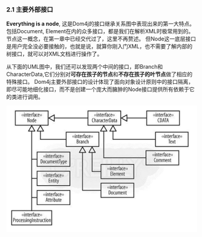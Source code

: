 ### 2.1 主要外部接口

**Everything is a node**, 这是Dom4j的接口继承关系图中表现出来的第一大特点。
包括Document, Element在内的众多接口，都是我们在解析XML时极常用到的。
节点这一概念，在第一章中已经交代过了，这里不再赘述。
但Node这一底层接口是用户完全没必要接触的，也就是说，就算你刚入门XML，也不需要了解内部的树接口，就可以对XML文档进行操作了。

从下面的UML图中，我们还可以发现两个中间的接口，即Branch和CharacterData,它们分别对**可存在孩子的节点**和**不存在孩子的叶节点**做了相应的特殊接口。
Dom4j主要外部接口的设计体现了面向对象设计原则中的接口隔离，即尽可能地细化接口，而不是创建一个庞大而臃肿的Node接口提供所有依赖于它的类进行调用。

![](/assets/catalog.png)
